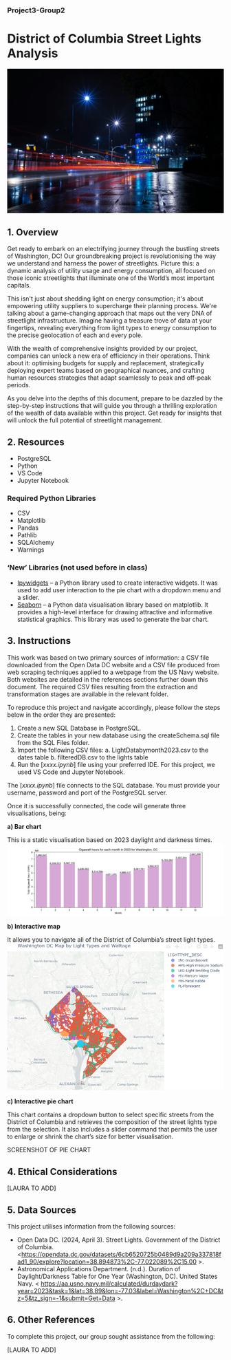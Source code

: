 ### Project3-Group2

# District of Columbia Street Lights Analysis

![Image of street lights](Extras/pexels-karol-d-1013516.jpg)

## 1. Overview

Get ready to embark on an electrifying journey through the bustling streets of Washington, DC! Our groundbreaking project is revolutionising the way we understand and harness the power of streetlights. Picture this: a dynamic analysis of utility usage and energy consumption, all focused on those iconic streetlights that illuminate one of the World’s most important capitals.

This isn't just about shedding light on energy consumption; it's about empowering utility suppliers to supercharge their planning process. We're talking about a game-changing approach that maps out the very DNA of streetlight infrastructure. Imagine having a treasure trove of data at your fingertips, revealing everything from light types to energy consumption to the precise geolocation of each and every pole.

With the wealth of comprehensive insights provided by our project, companies can unlock a new era of efficiency in their operations. Think about it: optimising budgets for supply and replacement, strategically deploying expert teams based on geographical nuances, and crafting human resources strategies that adapt seamlessly to peak and off-peak periods.

As you delve into the depths of this document, prepare to be dazzled by the step-by-step instructions that will guide you through a thrilling exploration of the wealth of data available within this project. Get ready for insights that will unlock the full potential of streetlight management.

## 2. Resources

- PostgreSQL
- Python
- VS Code
- Jupyter Notebook

### Required Python Libraries

- CSV
- Matplotlib
- Pandas
- Pathlib
- SQLAlchemy
- Warnings

### ‘New’ Libraries (not used before in class)

- [Ipywidgets](https://github.com/jupyter-widgets/ipywidgets#readme) – a Python library used to create interactive widgets. It was used to add user interaction to the pie chart with a dropdown menu and a slider.
- [Seaborn](https://seaborn.pydata.org) – a Python data visualisation library based on matplotlib. It provides a high-level interface for drawing attractive and informative statistical graphics. This library was used to generate the bar chart.

## 3. Instructions

This work was based on two primary sources of information: a CSV file downloaded from the Open Data DC website and a CSV file produced from web scraping techniques applied to a webpage from the US Navy website. Both websites are detailed in the references sections further down this document. The required CSV files resulting from the extraction and transformation stages are available in the relevant folder.

To reproduce this project and navigate accordingly, please follow the steps below in the order they are presented:

1. Create a new SQL Database in PostgreSQL.
2. Create the tables in your new database using the createSchema.sql file from the SQL Files folder.
3. Import the following CSV files:
   a. LightDatabymonth2023.csv to the dates table
   b. filteredDB.csv to the lights table
4. Run the [*xxxx.ipynb*] file using your preferred IDE. For this project, we used VS Code and Jupyter Notebook.

The [*xxxx.ipynb*] file connects to the SQL database. You must provide your username, password and port of the PostgreSQL server.

Once it is successfully connected, the code will generate three visualisations, being:

**a) Bar chart**

This is a static visualisation based on 2023 daylight and darkness times.
![Image of street lights](Screenshots/Gigawatt_bar.png)

**b) Interactive map**

It allows you to navigate all of the District of Columbia’s street light types.
![Image of street lights](Screenshots/Map.PNG)

**c) Interactive pie chart**

This chart contains a dropdown button to select specific streets from the District of Columbia and retrieves the composition of the street lights type from the selection. It also includes a slider command that permits the user to enlarge or shrink the chart’s size for better visualisation.

SCREENSHOT OF PIE CHART

## 4. Ethical Considerations

[LAURA TO ADD]

## 5. Data Sources

This project utilises information from the following sources:

- Open Data DC. (2024, April 3). Street Lights. Government of the District of Columbia. <https://opendata.dc.gov/datasets/6cb6520725b0489d9a209a337818fad1_90/explore?location=38.894873%2C-77.022089%2C15.00 >.
- Astronomical Applications Department. (n.d.). Duration of Daylight/Darkness Table for One Year (Washington, DC). United States Navy. < https://aa.usno.navy.mil/calculated/durdaydark?year=2023&task=1&lat=38.89&lon=-77.03&label=Washington%2C+DC&tz=5&tz_sign=-1&submit=Get+Data >.

## 6. Other References

To complete this project, our group sought assistance from the following:

[LAURA TO ADD]
